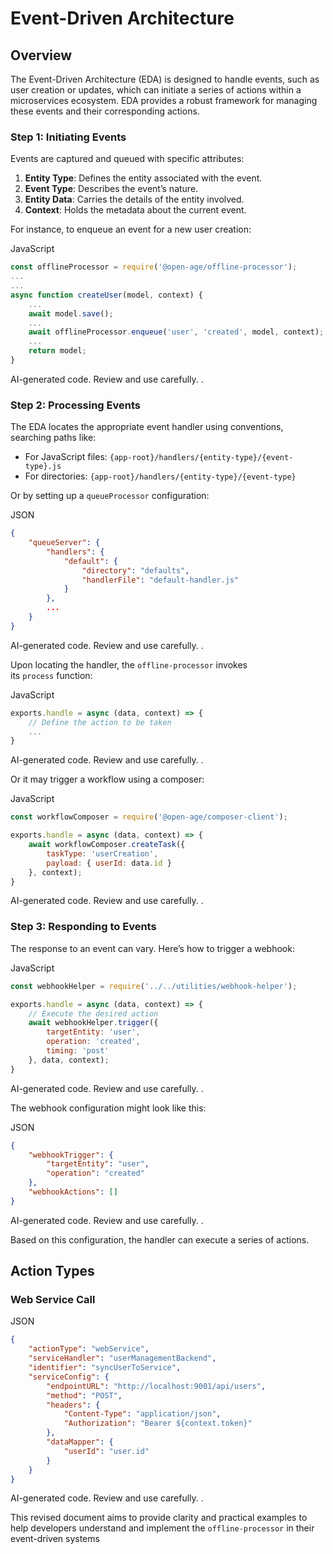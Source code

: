 # Event-Driven Architecture

## Overview

The Event-Driven Architecture (EDA) is designed to handle events, such as user creation or updates, which can initiate a series of actions within a microservices ecosystem. EDA provides a robust framework for managing these events and their corresponding actions.

### Step 1: Initiating Events

Events are captured and queued with specific attributes:

1. **Entity Type**: Defines the entity associated with the event.
2. **Event Type**: Describes the event’s nature.
3. **Entity Data**: Carries the details of the entity involved.
4. **Context**: Holds the metadata about the current event.

For instance, to enqueue an event for a new user creation:

JavaScript

```JavaScript
const offlineProcessor = require('@open-age/offline-processor');
...
...
async function createUser(model, context) {
    ...
    await model.save();
    ...
    await offlineProcessor.enqueue('user', 'created', model, context);
    ...
    return model;
}
```

AI-generated code. Review and use carefully. .

### Step 2: Processing Events

The EDA locates the appropriate event handler using conventions, searching paths like:

- For JavaScript files: `{app-root}/handlers/{entity-type}/{event-type}.js`
- For directories: `{app-root}/handlers/{entity-type}/{event-type}`

Or by setting up a `queueProcessor` configuration:

JSON

```JSON
{
    "queueServer": {
        "handlers": {
            "default": {
                "directory": "defaults",
                "handlerFile": "default-handler.js"
            }
        },
        ...
    }
}
```

AI-generated code. Review and use carefully. .

Upon locating the handler, the `offline-processor` invokes its `process` function:

JavaScript

```JavaScript
exports.handle = async (data, context) => {
    // Define the action to be taken
    ...
}
```

AI-generated code. Review and use carefully. .

Or it may trigger a workflow using a composer:

JavaScript

```JavaScript
const workflowComposer = require('@open-age/composer-client');

exports.handle = async (data, context) => {
    await workflowComposer.createTask({
        taskType: 'userCreation',
        payload: { userId: data.id }
    }, context);
}
```

AI-generated code. Review and use carefully. .

### Step 3: Responding to Events

The response to an event can vary. Here’s how to trigger a webhook:

JavaScript

```JavaScript
const webhookHelper = require('../../utilities/webhook-helper');

exports.handle = async (data, context) => {
    // Execute the desired action
    await webhookHelper.trigger({
        targetEntity: 'user',
        operation: 'created',
        timing: 'post'
    }, data, context);
}
```

AI-generated code. Review and use carefully. .

The webhook configuration might look like this:

JSON

```JSON
{
    "webhookTrigger": {
        "targetEntity": "user",
        "operation": "created"
    },
    "webhookActions": []
}
```

AI-generated code. Review and use carefully. .

Based on this configuration, the handler can execute a series of actions.

## Action Types

### Web Service Call

JSON

```JSON
{
    "actionType": "webService",
    "serviceHandler": "userManagementBackend",
    "identifier": "syncUserToService",
    "serviceConfig": {
        "endpointURL": "http://localhost:9001/api/users",
        "method": "POST",
        "headers": {
            "Content-Type": "application/json",
            "Authorization": "Bearer ${context.token}"
        },
        "dataMapper": {
            "userId": "user.id"
        }
    }
}
```

AI-generated code. Review and use carefully. .

This revised document aims to provide clarity and practical examples to help developers understand and implement the `offline-processor` in their event-driven systems
